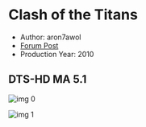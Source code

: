 # Clash of the Titans

* Author: aron7awol
* [Forum Post](https://www.avsforum.com/threads/bass-eq-for-filtered-movies.2995212/post-58302600)
* Production Year: 2010

## DTS-HD MA 5.1

![img 0](https://i.imgur.com/dgFu3AD.jpg)

![img 1](https://i.imgur.com/oBEeJwZ.jpg)

